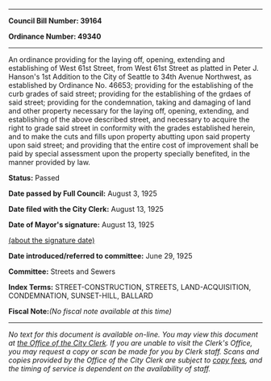 

********

**Council Bill Number: 39164**
   
**Ordinance Number: 49340**
********

 An ordinance providing for the laying off, opening, extending and establishing of West 61st Street, from West 61st Street as platted in Peter J. Hanson's 1st Addition to the City of Seattle to 34th Avenue Northwest, as established by Ordinance No. 46653; providing for the establishing of the curb grades of said street; providing for the establishing of the grdaes of said street; providing for the condemnation, taking and damaging of land and other property necessary for the laying off, opening, extending, and establishing of the above described street, and necessary to acquire the right to grade said street in conformity with the grades established herein, and to make the cuts and fills upon property abutting upon said property upon said street; and providing that the entire cost of improvement shall be paid by special assessment upon the property specially benefited, in the manner provided by law.

**Status:** Passed
   
**Date passed by Full Council:** August 3, 1925
   
**Date filed with the City Clerk:** August 13, 1925
   
**Date of Mayor's signature:** August 13, 1925
   
[(about the signature date)](/~public/approvaldate.htm)
   
   
   
**Date introduced/referred to committee:** June 29, 1925
   
**Committee:** Streets and Sewers
   
   
**Index Terms:** STREET-CONSTRUCTION, STREETS, LAND-ACQUISITION, CONDEMNATION, SUNSET-HILL, BALLARD

**Fiscal Note:**_(No fiscal note available at this time)_
********

_No text for this document is available on-line. You may view this document at [the Office of the City Clerk](http://www.seattle.gov/leg/clerk/contactUs.htm). If you are unable to visit the Clerk's Office, you may request a copy or scan be made for you by Clerk staff. Scans and copies provided by the Office of the City Clerk are subject to [copy fees](http://clerk.seattle.gov/~public/clerkfees.htm), and the timing of service is dependent on the availability of staff._

